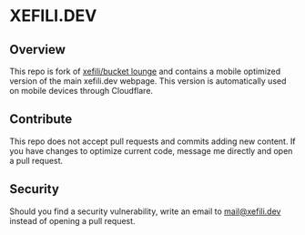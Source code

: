 # XEFILI.DEV

## Overview

This repo is fork of [xefili/bucket lounge](https://github.com/xefili/bucket-lounge) and contains a mobile optimized version of the main xefili.dev webpage. This version is automatically used on mobile devices through Cloudflare.

## Contribute

This repo does not accept pull requests and commits adding new content. If you have changes to optimize current code, message me directly and open a pull request.

## Security

Should you find a security vulnerability, write an email to mail@xefili.dev instead of opening a pull request.
